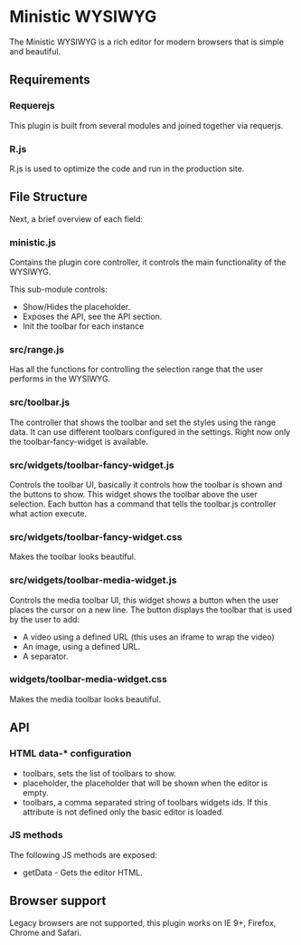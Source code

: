 # Ministic WYSIWYG

The Ministic WYSIWYG is a rich editor for modern browsers that is simple and beautiful.

## Requirements

### Requerejs

This plugin is built from several modules and joined together  via  requerjs.

### R.js

R.js is used to optimize the code and run in the production site.

## File Structure

Next, a brief overview of each field:

### ministic.js

Contains the plugin core controller, it controls the main functionality of the WYSIWYG.

This sub-module controls:
* Show/Hides the placeholder.
* Exposes the API, see the API section.
* Init the toolbar for each instance

### src/range.js

Has all the functions for controlling the selection range that the user performs in the WYSIWYG.

### src/toolbar.js

The controller that shows the toolbar and set the styles using the range data.
It can use different toolbars configured in the settings.
Right now only the toolbar-fancy-widget is available.

### src/widgets/toolbar-fancy-widget.js

Controls the toolbar UI, basically it controls how the toolbar is shown and the buttons to show.
This widget shows the toolbar above the user selection.
Each button has a command that tells the toolbar.js controller what action execute.

### src/widgets/toolbar-fancy-widget.css

Makes the toolbar looks beautiful.

### src/widgets/toolbar-media-widget.js

Controls the media toolbar UI, this widget shows a button when the user places
the cursor on a new line.
The button displays the toolbar that is used by the user to add:

* A video using a defined URL (this uses an iframe to wrap the video)
* An image, using a defined URL.
* A separator.

### widgets/toolbar-media-widget.css

Makes the media toolbar looks beautiful.

## API

### HTML data-* configuration

* toolbars, sets the list of toolbars to show.
* placeholder, the placeholder that will be shown when the editor is empty.
* toolbars, a comma separated string of toolbars widgets ids. If this attribute is not defined only the basic editor is loaded.

### JS methods
The following JS methods are exposed:

* getData - Gets the editor HTML.

## Browser support

Legacy browsers are not supported, this plugin works on IE 9+, Firefox, Chrome and Safari.
